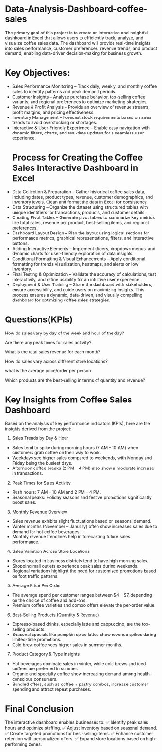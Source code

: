 # Data-Analysis-Dashboard-coffee-sales
The primary goal of this project is to create an interactive and insightful dashboard in Excel that allows users to efficiently track, analyze, and visualize coffee sales data. The dashboard will provide real-time insights into sales performance, customer preferences, revenue trends, and product demand, enabling data-driven decision-making for business growth.
# Key Objectives:
- Sales Performance Monitoring – Track daily, weekly, and monthly coffee sales to identify patterns and peak demand periods.
- Customer Insights – Analyze purchase behavior, top-selling coffee variants, and regional preferences to optimize marketing strategies.
- Revenue & Profit Analysis – Provide an overview of revenue streams, profit margins, and pricing effectiveness.
- Inventory Management – Forecast stock requirements based on sales trends to avoid overstocking or shortages.
- Interactive & User-Friendly Experience – Enable easy navigation with dynamic filters, charts, and real-time updates for a seamless user experience.
  # Process for Creating the Coffee Sales Interactive Dashboard in Excel
- Data Collection & Preparation – Gather historical coffee sales data, including dates, product types, revenue, customer demographics, and inventory levels. Clean and format the data in Excel for consistency.
- Data Structuring – Organize the dataset using structured tables with unique identifiers for transactions, products, and customer details.
- Creating Pivot Tables – Generate pivot tables to summarize key metrics like total sales, revenue per product, best-selling items, and regional preferences.
- Dashboard Layout Design – Plan the layout using logical sections for performance metrics, graphical representations, filters, and interactive buttons.
- Adding Interactive Elements – Implement slicers, dropdown menus, and dynamic charts for user-friendly exploration of data insights.
- Conditional Formatting & Visual Enhancements – Apply conditional formatting for trends visualization, heatmaps, and alerts on low inventory.
- Final Testing & Optimization – Validate the accuracy of calculations, test interactivity, and refine usability for an intuitive user experience.
- Deployment & User Training – Share the dashboard with stakeholders, ensure accessibility, and guide users on maximizing insights.
This process ensures a dynamic, data-driven, and visually compelling dashboard for optimizing coffee sales strategies.
# Questions(KPIs)
How do sales vary by day of the week and hour of the day?

Are there any peak times for sales activity?

What is the total sales revenue for each month?

How do sales vary across different store locations?

what is the average price/order per person

Which products are the best-selling in terms of quantity and revenue?
# Key Insights from Coffee Sales Dashboard
Based on the analysis of key performance indicators (KPIs), here are the insights derived from the project:
1. Sales Trends by Day & Hour
- Sales tend to spike during morning hours (7 AM – 10 AM) when customers grab coffee on their way to work.
- Weekdays see higher sales compared to weekends, with Monday and Friday being the busiest days.
- Afternoon coffee breaks (2 PM – 4 PM) also show a moderate increase in transactions.
2. Peak Times for Sales Activity
- Rush hours: 7 AM – 10 AM and 2 PM – 4 PM.
- Seasonal peaks: Holiday seasons and festive promotions significantly boost sales.
3. Monthly Revenue Overview
- Sales revenue exhibits slight fluctuations based on seasonal demand.
- Winter months (November – January) often show increased sales due to demand for hot coffee beverages.
- Monthly revenue trendlines help in forecasting future sales performance.
4. Sales Variation Across Store Locations
- Stores located in business districts tend to have high morning sales.
- Shopping mall outlets experience peak sales during weekends.
- Regional variations highlight the need for customized promotions based on foot traffic patterns.
5. Average Price Per Order
- The average spend per customer ranges between $4 – $7, depending on the choice of coffee and add-ons.
- Premium coffee varieties and combo offers elevate the per-order value.
6. Best-Selling Products (Quantity & Revenue)
- Espresso-based drinks, especially latte and cappuccino, are the top-selling products.
- Seasonal specials like pumpkin spice lattes show revenue spikes during limited-time promotions.
- Cold brew coffee sees higher sales in summer months.
7. Product Category & Type Insights
- Hot beverages dominate sales in winter, while cold brews and iced coffees are preferred in summer.
- Organic and specialty coffee show increasing demand among health-conscious consumers.
- Bundled offers, such as coffee + pastry combos, increase customer spending and attract repeat purchases.
 # Final Conclusion
The interactive dashboard enables businesses to:
✅ Identify peak sales hours and optimize staffing.
✅ Adjust inventory based on seasonal demand.
✅ Create targeted promotions for best-selling items.
✅ Enhance customer retention with personalized offers.
✅ Expand store locations based on high-performing zones.


